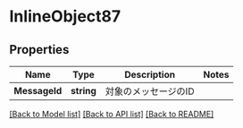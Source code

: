 # InlineObject87

## Properties

Name | Type | Description | Notes
------------ | ------------- | ------------- | -------------
**MessageId** | **string** | 対象のメッセージのID | 

[[Back to Model list]](../README.md#documentation-for-models) [[Back to API list]](../README.md#documentation-for-api-endpoints) [[Back to README]](../README.md)


